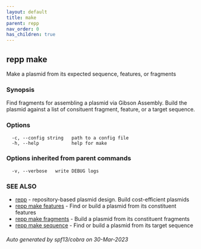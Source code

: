 ```yaml
---
layout: default
title: make
parent: repp
nav_order: 0
has_children: true
---
```

## repp make

Make a plasmid from its expected sequence, features, or fragments

### Synopsis

Find fragments for assembling a plasmid via Gibson Assembly. Build the plasmid
against a list of consituent fragment, feature, or a target sequence.

### Options

```
  -c, --config string   path to a config file
  -h, --help            help for make
```

### Options inherited from parent commands

```
  -v, --verbose   write DEBUG logs
```

### SEE ALSO

* [repp](repp)	 - repository-based plasmid design. Build cost-efficient plasmids
* [repp make features](repp_make_features)	 - Find or build a plasmid from its constituent features
* [repp make fragments](repp_make_fragments)	 - Build a plasmid from its constituent fragments
* [repp make sequence](repp_make_sequence)	 - Find or build a plasmid from its target sequence

###### Auto generated by spf13/cobra on 30-Mar-2023
